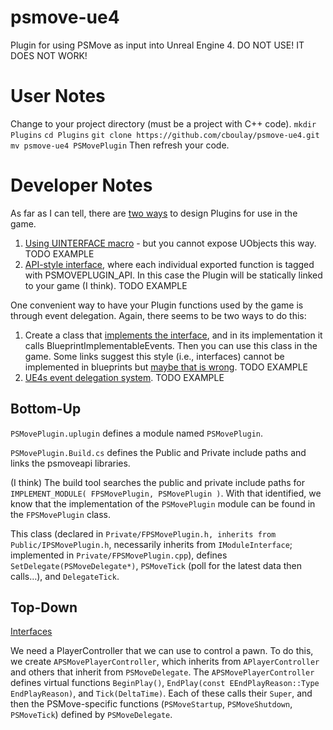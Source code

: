 # psmove-ue4
Plugin for using PSMove as input into Unreal Engine 4.
DO NOT USE! IT DOES NOT WORK!

# User Notes

Change to your project directory (must be a project with C++ code).
`mkdir Plugins`
`cd Plugins`
`git clone https://github.com/cboulay/psmove-ue4.git`
`mv psmove-ue4 PSMovePlugin`
Then refresh your code.

# Developer Notes

As far as I can tell, there are [two ways](https://answers.unrealengine.com/questions/2649/how-exactly-do-game-plugins-work.html) to design Plugins for use in the game.

1. [Using UINTERFACE macro](https://docs.unrealengine.com/latest/INT/Programming/UnrealArchitecture/Reference/Interfaces/index.html) - but you cannot expose UObjects this way. TODO EXAMPLE
2. [API-style interface](http://adamitskiy.wix.com/daniel#!ue4-programming-api-fundamentals/c1f6q), where each individual exported function is tagged with PSMOVEPLUGIN_API. In this case the Plugin will be statically linked to your game (I think). TODO EXAMPLE

One convenient way to have your Plugin functions used by the game is through event delegation. Again, there seems to be two ways to do this:
1. Create a class that [implements the interface](https://wiki.unrealengine.com/Interfaces_in_C%2B%2B), and in its implementation it calls BlueprintImplementableEvents. Then you can use this class in the game. Some links suggest this style (i.e., interfaces) cannot be implemented in blueprints but [maybe that is wrong](https://wiki.unrealengine.com/Interfaces_And_Blueprints). TODO EXAMPLE
2. [UE4s event delegation system](https://docs.unrealengine.com/latest/INT/Programming/UnrealArchitecture/Delegates/Events/index.html). TODO EXAMPLE

## Bottom-Up

`PSMovePlugin.uplugin` defines a module named `PSMovePlugin`.

`PSMovePlugin.Build.cs` defines the Public and Private include paths and links the psmoveapi libraries.

(I think) The build tool searches the public and private include paths for `IMPLEMENT_MODULE( FPSMovePlugin, PSMovePlugin )`. With that identified, we know that the implementation of the `PSMovePlugin` module can be found in the `FPSMovePlugin` class.

This class (declared in `Private/FPSMovePlugin.h, inherits from Public/IPSMovePlugin.h`, necessarily inherits from `IModuleInterface`; implemented in `Private/FPSMovePlugin.cpp`), defines `SetDelegate(PSMoveDelegate*)`, `PSMoveTick` (poll for the latest data then calls…), and `DelegateTick`.



## Top-Down

[Interfaces](https://docs.unrealengine.com/latest/INT/Programming/UnrealArchitecture/Reference/Interfaces/index.html)

We need a PlayerController that we can use to control a pawn.
To do this, we create `APSMovePlayerController`, which inherits from `APlayerController` and others that inherit from `PSMoveDelegate`. The `APSMovePlayerController` defines virtual functions `BeginPlay()`, `EndPlay(const EEndPlayReason::Type EndPlayReason)`, and `Tick(DeltaTime)`. Each of these calls their `Super`, and then the PSMove-specific functions (`PSMoveStartup`, `PSMoveShutdown`, `PSMoveTick`) defined by `PSMoveDelegate`.

